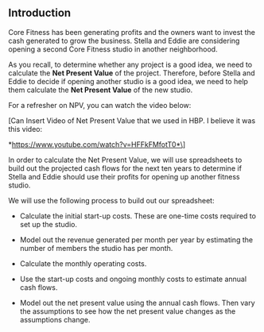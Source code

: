 ## Introduction

Core Fitness has been generating profits and the owners want to invest the cash generated to grow the business. Stella and Eddie are considering opening a second Core Fitness studio in another neighborhood.

As you recall, to determine whether any project is a good idea, we need to calculate the **Net Present Value** of the project. Therefore, before Stella and Eddie to decide if opening another studio is a good idea, we need to help them calculate the **Net Present Value** of the new studio.

For a refresher on NPV, you can watch the video below:

\[Can Insert Video of Net Present Value that we used in HBP. I believe it was this video:

*https://www.youtube.com/watch?v=HFFkFMfotT0*\]

In order to calculate the Net Present Value, we will use spreadsheets to build out the projected cash flows for the next ten years to determine if Stella and Eddie should use their profits for opening up another fitness studio.

We will use the following process to build out our spreadsheet:

  - Calculate the initial start-up costs. These are one-time costs required to set up the studio.

  - Model out the revenue generated per month per year by estimating the number of members the studio has per month.

  - Calculate the monthly operating costs.

  - Use the start-up costs and ongoing monthly costs to estimate annual cash flows.

  - Model out the net present value using the annual cash flows. Then vary the assumptions to see how the net present value changes as the assumptions change.
